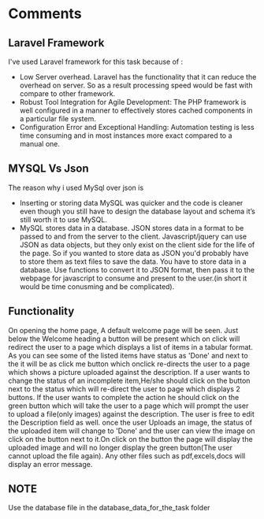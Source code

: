 
# Comments

## Laravel Framework
I've used Laravel framework for this task because of :
- Low Server overhead.
Laravel has the functionality that it can reduce the overhead on server. So as a result processing speed would be fast with compare to other framework.
- Robust Tool Integration for Agile Development:
 The PHP framework is well configured in a manner to effectively stores cached components in a particular file system.
 - Configuration Error and Exceptional Handling:
 Automation testing is less time consuming and in most instances more exact compared to a manual one.
 
 ## MYSQL Vs Json
The reason why i used MySql over json is 
- Inserting or storing data MySQL was quicker and the code is cleaner even though you still have to design the database layout and schema it’s still worth it to use MySQL.
- MySQL stores data in a database. JSON stores data in a format to be passed to and from the server to the client. Javascript/jquery can use JSON as data objects, but they only exist on the client side for the life of the page.
So if you wanted to store data as JSON you'd probably have to store them as text files to save the data.
You have to store data in a database. Use functions to convert it to JSON format, then pass it to the webpage for javascript to consume and present to the user.(in short it would be time conusming and be complicated).

## Functionality  
On opening the home page, A default welcome page will be seen. Just below the Welcome heading a button will be present which on click will redirect the user to a page which displays a list of items in a tabular format.
As you can see some of the listed items have status as 'Done' and next to the it will be as click me button which onclick re-directs the user to a page which shows a picture uploaded against the description.
If a user wants to change the status of an incomplete item,He/she should click on the button next to the status which will re-direct the user to page which displays 2 buttons. If the user wants to complete the action he should click on the green button which will take the user to a page which will prompt the user to upload a file(only images) against the description. The user is free to edit the Description field as well. once the user Uploads an image, the status of the uploaded item will change to 'Done' and the user can view the image on click on the button next to it.On click on the button the page will display the uploaded image and will no longer display the green button(The user cannot upload the file again). Any other files such as pdf,excels,docs will display an error message.

 ## NOTE
Use the database file in the database_data_for_the_task folder 
